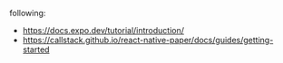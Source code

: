following:
- https://docs.expo.dev/tutorial/introduction/
- https://callstack.github.io/react-native-paper/docs/guides/getting-started
